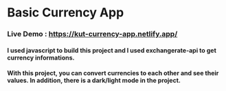 # Basic Currency App

### Live Demo : https://kut-currency-app.netlify.app/

#### I used javascript to build this project and I used exchangerate-api to get currency informations.

#### With this project, you can convert currencies to each other and see their values. In addition, there is a dark/light mode in the project.
